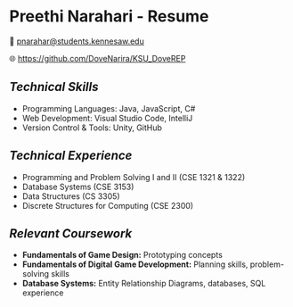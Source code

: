 # Preethi Narahari - Resume

📧 pnarahar@students.kennesaw.edu

🌐 https://github.com/DoveNarira/KSU_DoveREP

## *Technical Skills*

* Programming Languages: Java, JavaScript, C#
* Web Development: Visual Studio Code, IntelliJ
* Version Control & Tools: Unity, GitHub
  
## *Technical Experience*
  
* Programming and Problem Solving I and II (CSE 1321 & 1322)
* Database Systems (CSE 3153)
* Data Structures (CS 3305)
* Discrete Structures for Computing (CSE 2300)
  
## *Relevant Coursework*

* **Fundamentals of Game Design:** Prototyping concepts
* **Fundamentals of Digital Game Development:** Planning skills, problem-solving skills
* **Database Systems:** Entity Relationship Diagrams, databases, SQL experience
